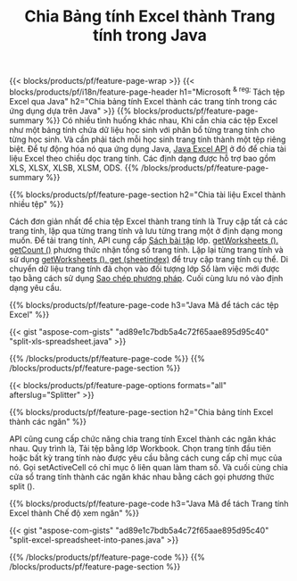 ﻿---
title: Chia Bảng tính Excel thành Trang tính trong Java
url: /vi/java/splitter/
description: Java mã nguồn giải thích cách chia tệp Microsoft Excel thành nhiều tài liệu bằng cách sử dụng Java thư viện Excel
---
{{< blocks/products/pf/feature-page-wrap >}}
{{< blocks/products/pf/i18n/feature-page-header h1="Microsoft <sup> & reg; </sup> Tách tệp Excel qua Java" h2="Chia bảng tính Excel thành các trang tính trong các ứng dụng dựa trên Java" >}}
{{% blocks/products/pf/feature-page-summary %}}
Có nhiều tình huống khác nhau, Khi cần chia các tệp Excel như một bảng tính chứa dữ liệu học sinh với phân bổ từng trang tính cho từng học sinh. Và cần phải tách mỗi học sinh trang tính thành một tệp riêng biệt. Để tự động hóa nó qua ứng dụng Java, [Java Excel API](/cells/java/) ở đó để chia tài liệu Excel theo chiều dọc trang tính. Các định dạng được hỗ trợ bao gồm XLS, XLSX, XLSB, XLSM, ODS. 
{{% /blocks/products/pf/feature-page-summary %}}

{{% blocks/products/pf/feature-page-section h2="Chia tài liệu Excel thành nhiều tệp" %}}

Cách đơn giản nhất để chia tệp Excel thành trang tính là Truy cập tất cả các trang tính, lặp qua từng trang tính và lưu từng trang một ở định dạng mong muốn. Để tải trang tính, API cung cấp [Sách bài tập](https://apireference.aspose.com/cells/java/com.aspose.cells/Workbook) lớp. [getWorksheets (). getCount ()](https://apireference.aspose.com/cells/java/com.aspose.cells/worksheetcollection#Count) phương thức nhận tổng số trang tính. Lặp lại từng trang tính và sử dụng [getWorksheets (). get (sheetindex)](https://apireference.aspose.com/cells/java/com.aspose.cells/worksheetcollection#get) để truy cập trang tính cụ thể. Di chuyển dữ liệu trang tính đã chọn vào đối tượng lớp Sổ làm việc mới được tạo bằng cách sử dụng [Sao chép phương pháp](https://apireference.aspose.com/cells/java/com.aspose.cells/workbook#copy(com.aspose.cells.Workbook)). Cuối cùng lưu nó vào định dạng yêu cầu.

{{% blocks/products/pf/feature-page-code h3="Java Mã để tách các tệp Excel" %}}

{{< gist "aspose-com-gists" "ad89e1c7bdb5a4c72f65aae895d95c40" "split-xls-spreadsheet.java" >}}

{{% /blocks/products/pf/feature-page-code %}}
{{% /blocks/products/pf/feature-page-section %}}

{{< blocks/products/pf/feature-page-options formats="all" afterslug="Splitter" >}}

{{% blocks/products/pf/feature-page-section h2="Chia bảng tính Excel thành các ngăn" %}}

API cũng cung cấp chức năng chia trang tính Excel thành các ngăn khác nhau. Quy trình là, Tải tệp bằng lớp Workbook. Chọn trang tính đầu tiên hoặc bất kỳ trang tính nào được yêu cầu bằng cách cung cấp chỉ mục của nó. Gọi setActiveCell có chỉ mục ô liên quan làm tham số. Và cuối cùng chia cửa sổ trang tính thành các ngăn khác nhau bằng cách gọi phương thức split ().

{{% blocks/products/pf/feature-page-code h3="Java Mã để tách Trang tính Excel thành Chế độ xem ngăn" %}}

{{< gist "aspose-com-gists" "ad89e1c7bdb5a4c72f65aae895d95c40" "split-excel-spreadsheet-into-panes.java" >}}

{{% /blocks/products/pf/feature-page-code %}}
{{% /blocks/products/pf/feature-page-section %}}